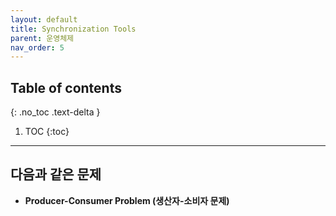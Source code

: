```yaml
---
layout: default
title: Synchronization Tools
parent: 운영체제
nav_order: 5
---
```

## Table of contents
{: .no_toc .text-delta }

1. TOC
{:toc}
---

## **다음과 같은 문제**
- **Producer-Consumer Problem (생산자-소비자 문제)**
